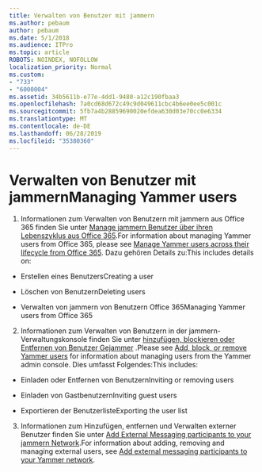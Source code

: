 ```yaml
---
title: Verwalten von Benutzer mit jammern
ms.author: pebaum
author: pebaum
ms.date: 5/1/2018
ms.audience: ITPro
ms.topic: article
ROBOTS: NOINDEX, NOFOLLOW
localization_priority: Normal
ms.custom:
- "733"
- "6000004"
ms.assetid: 34b5611b-e77e-4dd1-9480-a12c190fbaa3
ms.openlocfilehash: 7a0cd68d672c49c9d049611cbc4b6ee0ee5c001c
ms.sourcegitcommit: 5fb7a4b28859690020efdea630d03e70cc0e6334
ms.translationtype: MT
ms.contentlocale: de-DE
ms.lasthandoff: 06/28/2019
ms.locfileid: "35380360"
---
```

# <a name="managing-yammer-users"></a><span data-ttu-id="b0eec-102">Verwalten von Benutzer mit jammern</span><span class="sxs-lookup"><span data-stu-id="b0eec-102">Managing Yammer users</span></span>

1. <span data-ttu-id="b0eec-103">Informationen zum Verwalten von Benutzern mit jammern aus Office 365 finden Sie unter [Manage jammern Benutzer über ihren Lebenszyklus aus Office 365](https://support.office.com/article/6c4c8fff-6444-404a-bffc-f9da0bcc3039).</span><span class="sxs-lookup"><span data-stu-id="b0eec-103">For information about managing Yammer users from Office 365, please see [Manage Yammer users across their lifecycle from Office 365](https://support.office.com/article/6c4c8fff-6444-404a-bffc-f9da0bcc3039).</span></span> <span data-ttu-id="b0eec-104">Dazu gehören Details zu:</span><span class="sxs-lookup"><span data-stu-id="b0eec-104">This includes details on:</span></span>

  - <span data-ttu-id="b0eec-105">Erstellen eines Benutzers</span><span class="sxs-lookup"><span data-stu-id="b0eec-105">Creating a user</span></span>

  - <span data-ttu-id="b0eec-106">Löschen von Benutzern</span><span class="sxs-lookup"><span data-stu-id="b0eec-106">Deleting users</span></span>

  - <span data-ttu-id="b0eec-107">Verwalten von jammern von Benutzern Office 365</span><span class="sxs-lookup"><span data-stu-id="b0eec-107">Managing Yammer users from Office 365</span></span>

2. <span data-ttu-id="b0eec-108">Informationen zum Verwalten von Benutzern in der jammern-Verwaltungskonsole finden Sie unter [hinzufügen, blockieren oder Entfernen von Benutzer Gejammer](http://alchemyportal.azurewebsites.net/Rule/ManageYammer%20users%20across%20their%20lifecycle%20from%20Office%20365) .</span><span class="sxs-lookup"><span data-stu-id="b0eec-108">Please see [Add, block, or remove Yammer users](http://alchemyportal.azurewebsites.net/Rule/ManageYammer%20users%20across%20their%20lifecycle%20from%20Office%20365) for information about managing users from the Yammer admin console.</span></span> <span data-ttu-id="b0eec-109">Dies umfasst Folgendes:</span><span class="sxs-lookup"><span data-stu-id="b0eec-109">This includes:</span></span>

  - <span data-ttu-id="b0eec-110">Einladen oder Entfernen von Benutzern</span><span class="sxs-lookup"><span data-stu-id="b0eec-110">Inviting or removing users</span></span>

  - <span data-ttu-id="b0eec-111">Einladen von Gastbenutzern</span><span class="sxs-lookup"><span data-stu-id="b0eec-111">Inviting guest users</span></span>

  - <span data-ttu-id="b0eec-112">Exportieren der Benutzerliste</span><span class="sxs-lookup"><span data-stu-id="b0eec-112">Exporting the user list</span></span>

3. <span data-ttu-id="b0eec-113">Informationen zum Hinzufügen, entfernen und Verwalten externer Benutzer finden Sie unter [Add External Messaging participants to your jammern Network](https://support.office.com/article/423653bb-86b2-4eac-9d7e-dca121f7c16c).</span><span class="sxs-lookup"><span data-stu-id="b0eec-113">For information about adding, removing and managing external users, see [Add external messaging participants to your Yammer network](https://support.office.com/article/423653bb-86b2-4eac-9d7e-dca121f7c16c).</span></span>
